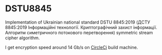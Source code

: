 # DSTU8845

Implementation of Ukrainian national standard DSTU 8845:2019 (ДСТУ 8845:2019 Інформаційні технології. Криптографічний захист інформації. Алгоритм симетричного потокового перетворення) symmetric stream cipher algorithm.

I get encryption speed around 14 Gb/s on [CircleCi](https://circleci.com/gh/outspace/dstu8845) build machine.

